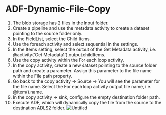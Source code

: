 # ADF-Dynamic-File-Copy
1. The blob storage has 2 files in the Input folder.
2. Create a pipeline and use the metadata activity to create a dataset pointing to the source folder only.
3. In the FieldList, select the Child Items.
4. Use the foreach activity and select sequential in the settings.
5. In the Items setting, select the output of the Get Metadata activity, i.e. @activity('Get Metadata1').output.childItems.
6. Use the copy activity within the For each loop activity.
7. In the copy activity, create a new dataset pointing to the source folder path and create a parameter. Assign this parameter to the file name within the File path property.
8. Go back to the copy activity → Source → You will see the parameter for the file name. Select the For each loop activity output file name, i.e. @item().name.
9. In the copy activity → sink, configure the empty destination folder path.
10. Execute ADF, which will dynamically copy the file from the source to the destination ADLS2 folder.
![Untitled](https://s3-us-west-2.amazonaws.com/secure.notion-static.com/b9c63fa1-93d6-4e42-9590-c1d3298317df/Untitled.png)

